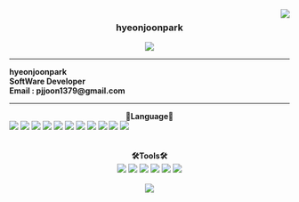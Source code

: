 <img align="right" src="https://github-readme-stats.vercel.app/api?username=hyeonjoonpark">
  <div align="center">

  ### <b> hyeonjoonpark </b> 


<a href="https://github.com/hyeonjoonpark"></a>
  <a href="https://www.instagram.com/jjoon1379/"><img src="https://img.shields.io/badge/Instagram-FF0080?style=flat-round&logo=instagram&logoColor=white"/>
</a>
</div>

---

<div align="left">
<b>hyeonjoonpark<br>SoftWare Developer</b><br>
  <b>Email : pjjoon1379@gmail.com</b>
</div>

---

<div align="left">
<div align="center"> 
<b>📖Language📖</b>
</div>
<div>
  <img src="https://img.shields.io/badge/C-00daf2?style=for-the-badge&logo=C&logoColor=white">
  <img src="https://img.shields.io/badge/html5-E34F26?style=for-the-badge&logo=html5&logoColor=white">
  <img src="https://img.shields.io/badge/css3-ff00ff?style=for-the-badge&logo=css3&logoColor=white">
  <img src="https://img.shields.io/badge/Javascript-e4e94f?style=for-the-badge&logo=javascript&logoColor=white">
  <img src="https://img.shields.io/badge/Node.js-02a100?style=for-the-badge&logo=node.js&logoColor=white">
  <img src="https://img.shields.io/badge/Oracle-d3a102?style=for-the-badge&logo=oracle&logoColor=white">
  <img src="https://img.shields.io/badge/Java-007396?style=for-the-badge&logo=java&logoColor=white">
  <img src="https://img.shields.io/badge/spring-6DB33F?style=for-the-badge&logo=spring&logoColor=white"> 
  <img src="https://img.shields.io/badge/express-000000?style=for-the-badge&logo=express&logoColor=white">
  <img src="https://img.shields.io/badge/R-ffffff?style=for-the-badge&logo=r&logoColor=black">
  <img src="https://img.shields.io/badge/Dart-09ff23?style=for-the-badge&logo=dart&logoColor=black">
  <br>
  
<div align="center">
  <br><br>
<b>🛠Tools🛠</b>
  </div>
  <div align="center">
<img src="https://img.shields.io/badge/Visual Studio code-24acf2?style=flat-round&logo=visualstudiocode&logoColor=white"/>
<img src="https://img.shields.io/badge/IntelliJ-darkblue?style=flat-round&logo=intelliJ&logoColor=white"/>
<img src="https://img.shields.io/badge/Android Studio-24acf2?style=flat-round&logo=androidstudio&logoColor=white"/>
<img src="https://img.shields.io/badge/Git-orange?style=flat-round&logo=Git&logoColor=white"/>
<img src="https://img.shields.io/badge/Github-black?style=flat-round&logo=Github&logoColor=white"/>
<img src="https://img.shields.io/badge/linux-red?style=flat-round&logo=linux&logoColor=black"> 
  </div>
  </div>
</div>
<br>
<div align="center">
  <img src="https://github-readme-stats.vercel.app/api/top-langs/?username=hyeonjoonpark&layout=compact&theme=onedark"/> 
</div>
</div>
